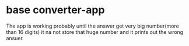 # base converter-app
The app is working probably until the answer get very big number(more than 16 digits) it na not store that huge number and it prints out the wrong ansuer.
